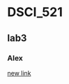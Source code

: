 # DSCI_521
## lab3
### Alex



[new link](https://rawgit.com/FurFurJohn/DSCI_521_lab3/master/Lab3_Another_Markdown.html)
